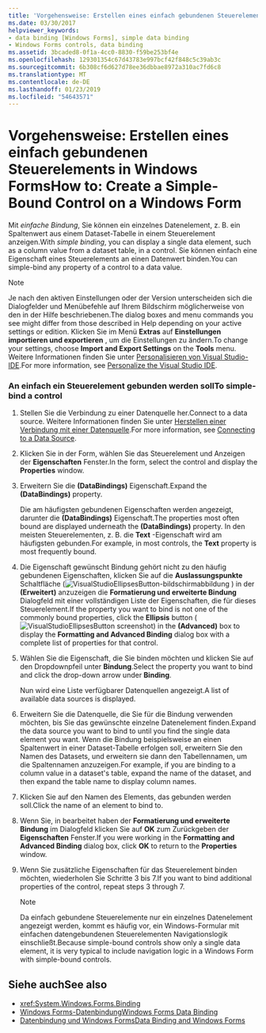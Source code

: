 ```yaml
---
title: 'Vorgehensweise: Erstellen eines einfach gebundenen Steuerelements in Windows Forms'
ms.date: 03/30/2017
helpviewer_keywords:
- data binding [Windows Forms], simple data binding
- Windows Forms controls, data binding
ms.assetid: 3bcaded8-0f1a-4cc0-8830-f59be253bf4e
ms.openlocfilehash: 129301354c67d43783e997bcf42f848c5c39ab3c
ms.sourcegitcommit: 6b308cf6d627d78ee36dbbae8972a310ac7fd6c8
ms.translationtype: MT
ms.contentlocale: de-DE
ms.lasthandoff: 01/23/2019
ms.locfileid: "54643571"
---
```

# <a name="how-to-create-a-simple-bound-control-on-a-windows-form"></a><span data-ttu-id="075e9-102">Vorgehensweise: Erstellen eines einfach gebundenen Steuerelements in Windows Forms</span><span class="sxs-lookup"><span data-stu-id="075e9-102">How to: Create a Simple-Bound Control on a Windows Form</span></span>
<span data-ttu-id="075e9-103">Mit *einfache Bindung*, Sie können ein einzelnes Datenelement, z. B. ein Spaltenwert aus einem Dataset-Tabelle in einem Steuerelement anzeigen.</span><span class="sxs-lookup"><span data-stu-id="075e9-103">With *simple binding*, you can display a single data element, such as a column value from a dataset table, in a control.</span></span> <span data-ttu-id="075e9-104">Sie können einfach eine Eigenschaft eines Steuerelements an einen Datenwert binden.</span><span class="sxs-lookup"><span data-stu-id="075e9-104">You can simple-bind any property of a control to a data value.</span></span>  
  
> [!NOTE]
>  <span data-ttu-id="075e9-105">Je nach den aktiven Einstellungen oder der Version unterscheiden sich die Dialogfelder und Menübefehle auf Ihrem Bildschirm möglicherweise von den in der Hilfe beschriebenen.</span><span class="sxs-lookup"><span data-stu-id="075e9-105">The dialog boxes and menu commands you see might differ from those described in Help depending on your active settings or edition.</span></span> <span data-ttu-id="075e9-106">Klicken Sie im Menü **Extras** auf **Einstellungen importieren und exportieren** , um die Einstellungen zu ändern.</span><span class="sxs-lookup"><span data-stu-id="075e9-106">To change your settings, choose **Import and Export Settings** on the **Tools** menu.</span></span> <span data-ttu-id="075e9-107">Weitere Informationen finden Sie unter [Personalisieren von Visual Studio-IDE](/visualstudio/ide/personalizing-the-visual-studio-ide).</span><span class="sxs-lookup"><span data-stu-id="075e9-107">For more information, see [Personalize the Visual Studio IDE](/visualstudio/ide/personalizing-the-visual-studio-ide).</span></span>  
  
### <a name="to-simple-bind-a-control"></a><span data-ttu-id="075e9-108">An einfach ein Steuerelement gebunden werden soll</span><span class="sxs-lookup"><span data-stu-id="075e9-108">To simple-bind a control</span></span>  
  
1.  <span data-ttu-id="075e9-109">Stellen Sie die Verbindung zu einer Datenquelle her.</span><span class="sxs-lookup"><span data-stu-id="075e9-109">Connect to a data source.</span></span> <span data-ttu-id="075e9-110">Weitere Informationen finden Sie unter [Herstellen einer Verbindung mit einer Datenquelle](../../../docs/framework/data/adonet/connecting-to-a-data-source.md).</span><span class="sxs-lookup"><span data-stu-id="075e9-110">For more information, see [Connecting to a Data Source](../../../docs/framework/data/adonet/connecting-to-a-data-source.md).</span></span>  
  
2.  <span data-ttu-id="075e9-111">Klicken Sie in der Form, wählen Sie das Steuerelement und Anzeigen der **Eigenschaften** Fenster.</span><span class="sxs-lookup"><span data-stu-id="075e9-111">In the form, select the control and display the **Properties** window.</span></span>  
  
3.  <span data-ttu-id="075e9-112">Erweitern Sie die **(DataBindings)** Eigenschaft.</span><span class="sxs-lookup"><span data-stu-id="075e9-112">Expand the **(DataBindings)** property.</span></span>  
  
     <span data-ttu-id="075e9-113">Die am häufigsten gebundenen Eigenschaften werden angezeigt, darunter die **(DataBindings)** Eigenschaft.</span><span class="sxs-lookup"><span data-stu-id="075e9-113">The properties most often bound are displayed underneath the **(DataBindings)** property.</span></span> <span data-ttu-id="075e9-114">In den meisten Steuerelementen, z. B. die **Text** -Eigenschaft wird am häufigsten gebunden.</span><span class="sxs-lookup"><span data-stu-id="075e9-114">For example, in most controls, the **Text** property is most frequently bound.</span></span>  
  
4.  <span data-ttu-id="075e9-115">Die Eigenschaft gewünscht Bindung gehört nicht zu den häufig gebundenen Eigenschaften, klicken Sie auf die **Auslassungspunkte** Schaltfläche (![VisualStudioEllipsesButton-bildschirmabbildung](../../../docs/framework/winforms/media/vbellipsesbutton.png "VbEllipsesButton") ) in der **(Erweitert)** anzuzeigen die **Formatierung und erweiterte Bindung** Dialogfeld mit einer vollständigen Liste der Eigenschaften, die für dieses Steuerelement.</span><span class="sxs-lookup"><span data-stu-id="075e9-115">If the property you want to bind is not one of the commonly bound properties, click the **Ellipsis** button (![VisualStudioEllipsesButton screenshot](../../../docs/framework/winforms/media/vbellipsesbutton.png "vbEllipsesButton")) in the **(Advanced)** box to display the **Formatting and Advanced Binding** dialog box with a complete list of properties for that control.</span></span>  
  
5.  <span data-ttu-id="075e9-116">Wählen Sie die Eigenschaft, die Sie binden möchten und klicken Sie auf den Dropdownpfeil unter **Bindung**.</span><span class="sxs-lookup"><span data-stu-id="075e9-116">Select the property you want to bind and click the drop-down arrow under **Binding**.</span></span>  
  
     <span data-ttu-id="075e9-117">Nun wird eine Liste verfügbarer Datenquellen angezeigt.</span><span class="sxs-lookup"><span data-stu-id="075e9-117">A list of available data sources is displayed.</span></span>  
  
6.  <span data-ttu-id="075e9-118">Erweitern Sie die Datenquelle, die Sie für die Bindung verwenden möchten, bis Sie das gewünschte einzelne Datenelement finden.</span><span class="sxs-lookup"><span data-stu-id="075e9-118">Expand the data source you want to bind to until you find the single data element you want.</span></span> <span data-ttu-id="075e9-119">Wenn die Bindung beispielsweise an einen Spaltenwert in einer Dataset-Tabelle erfolgen soll, erweitern Sie den Namen des Datasets, und erweitern sie dann den Tabellennamen, um die Spaltennamen anzuzeigen.</span><span class="sxs-lookup"><span data-stu-id="075e9-119">For example, if you are binding to a column value in a dataset's table, expand the name of the dataset, and then expand the table name to display column names.</span></span>  
  
7.  <span data-ttu-id="075e9-120">Klicken Sie auf den Namen des Elements, das gebunden werden soll.</span><span class="sxs-lookup"><span data-stu-id="075e9-120">Click the name of an element to bind to.</span></span>  
  
8.  <span data-ttu-id="075e9-121">Wenn Sie, in bearbeitet haben der **Formatierung und erweiterte Bindung** im Dialogfeld klicken Sie auf **OK** zum Zurückgeben der **Eigenschaften** Fenster.</span><span class="sxs-lookup"><span data-stu-id="075e9-121">If you were working in the **Formatting and Advanced Binding** dialog box, click **OK** to return to the **Properties** window.</span></span>  
  
9. <span data-ttu-id="075e9-122">Wenn Sie zusätzliche Eigenschaften für das Steuerelement binden möchten, wiederholen Sie Schritte 3 bis 7.</span><span class="sxs-lookup"><span data-stu-id="075e9-122">If you want to bind additional properties of the control, repeat steps 3 through 7.</span></span>  
  
    > [!NOTE]
    >  <span data-ttu-id="075e9-123">Da einfach gebundene Steuerelemente nur ein einzelnes Datenelement angezeigt werden, kommt es häufig vor, ein Windows-Formular mit einfachen datengebundenen Steuerelementen Navigationslogik einschließt.</span><span class="sxs-lookup"><span data-stu-id="075e9-123">Because simple-bound controls show only a single data element, it is very typical to include navigation logic in a Windows Form with simple-bound controls.</span></span>  
  
## <a name="see-also"></a><span data-ttu-id="075e9-124">Siehe auch</span><span class="sxs-lookup"><span data-stu-id="075e9-124">See also</span></span>
- <xref:System.Windows.Forms.Binding>
- [<span data-ttu-id="075e9-125">Windows Forms-Datenbindung</span><span class="sxs-lookup"><span data-stu-id="075e9-125">Windows Forms Data Binding</span></span>](../../../docs/framework/winforms/windows-forms-data-binding.md)
- [<span data-ttu-id="075e9-126">Datenbindung und Windows Forms</span><span class="sxs-lookup"><span data-stu-id="075e9-126">Data Binding and Windows Forms</span></span>](../../../docs/framework/winforms/data-binding-and-windows-forms.md)
